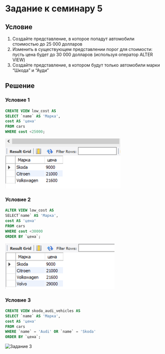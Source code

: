 # Задание к семинару 5
## Условие
1. Создайте представление, в которое попадут автомобили стоимостью до 25 000 долларов
2. Изменить в существующем представлении порог для стоимости: пусть цена будет до 30 000 долларов (используя оператор ALTER VIEW)
3. Создайте представление, в котором будут только автомобили марки “Шкода” и “Ауди”
## Решение
### Условие 1
~~~~sql
CREATE VIEW low_cost AS 
SELECT `name` AS 'Марка',
cost AS 'цена'
FROM cars
WHERE cost <25000;

~~~~
![Задание 1](task1.png)

### Условие 2
~~~~sql
ALTER VIEW low_cost AS
SELECT`name` AS 'Марка',
cost AS 'цена'
FROM cars
WHERE cost <30000
ORDER BY `цена`; 
~~~~
![Задание 2](task2.png)

### Условие 3
~~~~sql
CREATE VIEW skoda_audi_vehicles AS
SELECT `name` AS 'Марка',
cost AS 'цена'
FROM cars
WHERE `name` = 'Audi' OR `name` = 'Skoda'
ORDER BY `цена`;
~~~~~
![Задание 3](task3.png)